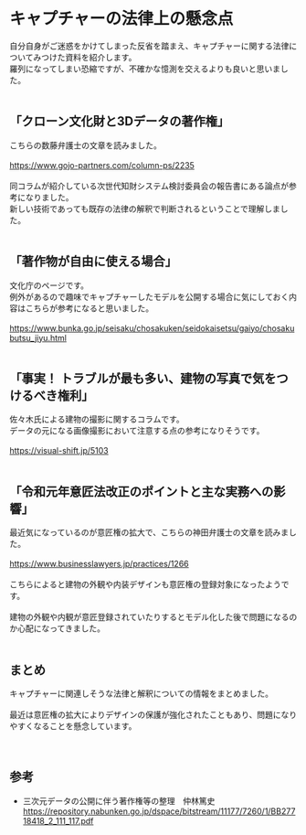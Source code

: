 # キャプチャーの法律上の懸念点　
自分自身がご迷惑をかけてしまった反省を踏まえ、キャプチャーに関する法律についてみつけた資料を紹介します。<br>
羅列になってしまい恐縮ですが、不確かな憶測を交えるよりも良いと思いました。<br><br>

## 「クローン文化財と3Dデータの著作権」
こちらの数藤弁護士の文章を読みました。<br><br>
https://www.gojo-partners.com/column-ps/2235
<br><br>
同コラムが紹介している次世代知財システム検討委員会の報告書にある論点が参考になりました。<br>
新しい技術であっても既存の法律の解釈で判断されるということで理解しました。<br>
<br>
## 「著作物が自由に使える場合」
文化庁のページです。<br>
例外があるので趣味でキャプチャーしたモデルを公開する場合に気にしておく内容はこちらが参考になると思いました。<br><br>
https://www.bunka.go.jp/seisaku/chosakuken/seidokaisetsu/gaiyo/chosakubutsu_jiyu.html
<br>
<br>
## 「事実！ トラブルが最も多い、建物の写真で気をつけるべき権利」
佐々木氏による建物の撮影に関するコラムです。<br>
データの元になる画像撮影において注意する点の参考になりそうです。<br>
<br>
https://visual-shift.jp/5103
<br><br>
## 「令和元年意匠法改正のポイントと主な実務への影響」
最近気になっているのが意匠権の拡大で、こちらの神田弁護士の文章を読みました。<br>
<br>
https://www.businesslawyers.jp/practices/1266
<br><br>
こちらによると建物の外観や内装デザインも意匠権の登録対象になったようです。<br><br>
建物の外観や内観が意匠登録されていたりするとモデル化した後で問題になるのか心配になってきました。<br><br>
## まとめ
キャプチャーに関連しそうな法律と解釈についての情報をまとめました。<br><br>
最近は意匠権の拡大によりデザインの保護が強化されたこともあり、問題になりやすくなることを懸念しています。<br><br>
<br>
## 参考
- 三次元データの公開に伴う著作権等の整理　仲林篤史　https://repository.nabunken.go.jp/dspace/bitstream/11177/7260/1/BB27718418_2_111_117.pdf<br>
